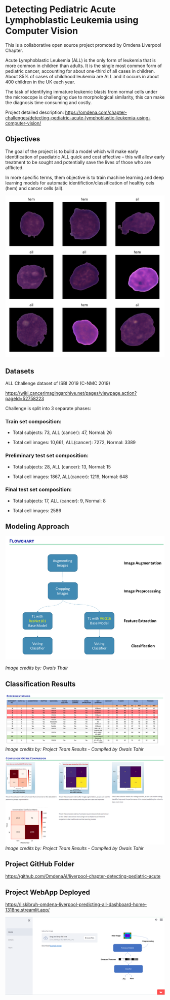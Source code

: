 # Detecting Pediatric Acute Lymphoblastic Leukemia using Computer Vision

This is a collaborative open source project promoted by Omdena Liverpool Chapter.

Acute Lymphoblastic Leukemia (ALL) is the only form of leukemia that is more common in children than adults. It is the single most common form of pediatric cancer, accounting for about one-third of all cases in children. About 85% of cases of childhood leukemia are ALL and it occurs in about 400 children in the UK each year. 

The task of identifying immature leukemic blasts from normal cells under the microscope is challenging due to morphological similarity, this can make the diagnosis time consuming and costly.  

Project detailed description: https://omdena.com/chapter-challenges/detecting-pediatric-acute-lymphoblastic-leukemia-using-computer-vision/

## Objectives

The goal of the project is to build a model which will make early identification of paediatric ALL quick and cost effective – this will allow early treatment to be sought and potentially save the lives of those who are afflicted.

In more specific terms, them objective is to train machine learning and deep learning models for automatic identifiction/classification of healthy cels (hem) and cancer cells (all).


![All and Hem cells](./images/all_hem.png)


## Datasets

ALL Challenge dataset of ISBI 2019 (C-NMC 2019)

https://wiki.cancerimagingarchive.net/pages/viewpage.action?pageId=52758223

Challenge is split into 3 separate phases:

### Train set composition:

- Total subjects: 73, ALL (cancer): 47, Normal: 26

- Total cell images: 10,661, ALL(cancer): 7272, Normal: 3389

### Preliminary test set composition:

- Total subjects: 28, ALL (cancer): 13, Normal: 15

- Total cell images: 1867, ALL(cancer): 1219, Normal: 648

### Final test set composition:

- Total subjects: 17, ALL (cancer): 9, Normal: 8

- Total cell images: 2586


## Modeling Approach

![Flowchart](./images/flow_chart.png)

*Image credits by: Owais Thair*


## Classification Results

![Experiments](./images/Results.png)
*Image credits by: Project Team Results - Compiled by Owais Tahir*


![Confusion Martrices](./images/confusion_matrices.png)
*Image credits by: Project Team Results - Compiled by Owais Tahir*


## Project GitHub Folder

https://github.com/OmdenaAI/liverpool-chapter-detecting-pediatric-acute


## Project WebApp Deployed

https://liskibruh-omdena-liverpool-predicting-all-dashboard-home-1318ne.streamlit.app/

![Web App](./images/web_app_main.png)


